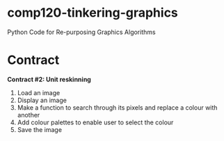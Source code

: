 # comp120-tinkering-graphics
Python Code for Re-purposing Graphics Algorithms

# Contract
**Contract \#2: Unit reskinning**
1) Load an image
2) Display an image
3) Make a function to search through its pixels and replace a colour with another
4) Add colour palettes to enable user to select the colour
5) Save the image